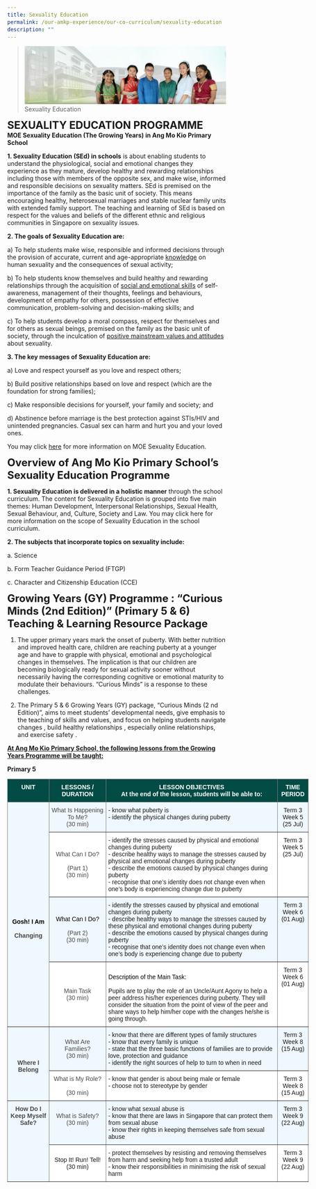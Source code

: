 ```yaml
---
title: Sexuality Education
permalink: /our-amkp-experience/our-co-curriculum/sexuality-education
description: ""
---
```

>![](/images/About%20Us/banner2-with%20bg.jpg)
>Sexuality Education

**<font size="5">SEXUALITY EDUCATION PROGRAMME</font>** <br>
**MOE Sexuality Education (The Growing Years) in Ang Mo Kio Primary School**



**1. Sexuality Education (SEd) in schools** is about enabling students to understand the physiological, social and emotional changes they experience as they mature, develop healthy and rewarding relationships including those with members of the opposite sex, and make wise, informed and responsible decisions on sexuality matters. SEd is premised on the importance of the family as the basic unit of society. This means encouraging healthy, heterosexual marriages and stable nuclear family units with extended family support. The teaching and learning of SEd is based on respect for the values and beliefs of the different ethnic and religious communities in Singapore on sexuality issues.

**2. The goals of Sexuality Education are:**

a)  To help students make wise, responsible and informed decisions through the provision of accurate, current and age-appropriate <u>knowledge</u> on human sexuality and the consequences of sexual activity;

b)  To help students know themselves and build healthy and rewarding relationships through the acquisition of <u>social and emotional skills</u> of self-awareness, management of their thoughts, feelings and behaviours, development of empathy for others, possession of effective communication, problem-solving and decision-making skills; and

c)  To help students develop a moral compass, respect for themselves and for others as sexual beings, premised on the family as the basic unit of society, through the inculcation of <u>positive mainstream values and attitudes</u> about sexuality.

**3. The key messages of Sexuality Education are:**

a) Love and respect yourself as you love and respect others;

b) Build positive relationships based on love and respect (which are the foundation for strong families);

c) Make responsible decisions for yourself, your family and society; and

d) Abstinence before marriage is the best protection against STIs/HIV and unintended pregnancies. Casual sex can harm and hurt you and your loved ones.

You may click [here](https://www.moe.gov.sg/page%20not%20found?item=%2feducation%2fprogrammes%2fsocial-and-emotional-learning%2fsexuality-education&user=extranet%5cAnonymous&site=moe-website) for more information on MOE Sexuality Education. 

**<font size="5">Overview of Ang Mo Kio Primary School’s Sexuality Education Programme</font>**


**1. Sexuality Education is delivered in a holistic manner** through the school curriculum. The content for Sexuality Education is grouped into five main themes: Human Development, Interpersonal Relationships, Sexual Health, Sexual Behaviour, and, Culture, Society and Law. You may click here for more information on the scope of Sexuality Education in the school curriculum. 


**2.  The subjects that incorporate topics on sexuality include:**

a.     Science

b.     Form Teacher Guidance Period (FTGP)

c.      Character and Citizenship Education (CCE)




**<font size="5">Growing Years (GY) Programme : “Curious Minds (2nd Edition)” (Primary 5 & 6) Teaching & Learning Resource Package</font>**


1.  The upper primary years mark the onset of puberty. With better nutrition and improved health care, children are reaching puberty at a younger age and have to grapple with physical, emotional and psychological changes in themselves. The implication is that our children are becoming biologically ready for sexual activity sooner without necessarily having the corresponding cognitive or emotional maturity to modulate their behaviours. “Curious Minds” is a response to these challenges.

2.  The Primary 5 & 6 Growing Years (GY) package, “Curious Minds (2 nd Edition)”, aims to meet students’ developmental needs, give emphasis to the teaching of skills and values, and focus on helping students navigate changes , build healthy relationships , especially online relationships, and exercise safety . 

**<u>At Ang Mo Kio Primary School, the following lessons from the Growing Years Programme will be taught:</u>** 

**Primary 5**
<style type="text/css">
.tg  {border-collapse:collapse;border-spacing:0;}
.tg td{border-color:black;border-style:solid;border-width:1px;font-family:Arial, sans-serif;font-size:14px;
  overflow:hidden;padding:10px 5px;word-break:normal;}
.tg th{border-color:black;border-style:solid;border-width:1px;font-family:Arial, sans-serif;font-size:14px;
  font-weight:normal;overflow:hidden;padding:10px 5px;word-break:normal;}
.tg .tg-bvad{background-color:#EFF7FF;border-color:inherit;color:#484848;text-align:center;vertical-align:top}
.tg .tg-t18x{background-color:#FFF;border-color:inherit;color:#484848;text-align:center;vertical-align:top}
.tg .tg-3y5x{background-color:#EFF7FF;border-color:inherit;text-align:center;vertical-align:top}
.tg .tg-l5mr{background-color:#EFF7FF;border-color:inherit;text-align:left;vertical-align:top}
.tg .tg-nbj5{background-color:#FFF;border-color:inherit;text-align:center;vertical-align:top}
.tg .tg-jxgv{background-color:#FFF;border-color:inherit;text-align:left;vertical-align:top}
.tg .tg-pxye{background-color:#024C45;border-color:inherit;color:#FFF;font-weight:bold;text-align:center;vertical-align:top}
.tg .tg-g57u{background-color:#EFF7FF;border-color:inherit;color:#484848;font-weight:bold;text-align:center;vertical-align:top}
</style>
<table class="tg" style="undefined;table-layout: fixed; width: 694px">
<colgroup>
<col style="width: 96px">
<col style="width: 131px">
<col style="width: 396px">
<col style="width: 71px">
</colgroup>
<thead>
  <tr>
    <th class="tg-pxye">UNIT<br><br></th>
    <th class="tg-pxye">LESSONS / DURATION</th>
    <th class="tg-pxye">LESSON OBJECTIVES <br>At the end of the lesson, students will be able to:</th>
    <th class="tg-pxye">TIME PERIOD </th>
  </tr>
</thead>
<tbody>
  <tr>
    <td class="tg-g57u" rowspan="4"><br><br><br><br><br><br><br><br><br><br><br><br><br><br><br><br><span style="font-weight:bold;color:#000">Gosh! I Am </span><br><br>Changing</td>
    <td class="tg-bvad">What Is Happening To Me? <br>(30 min)</td>
    <td class="tg-l5mr">- know what puberty is<br>- identify the physical changes during puberty</td>
    <td class="tg-3y5x">Term 3<br>Week 5<br>(25 Jul)</td>
  </tr>
  <tr>
    <td class="tg-t18x"><br><br>What Can I Do? <br><br>(Part 1) <br>(30 min)</td>
    <td class="tg-jxgv">- identify the stresses caused by physical and emotional changes during puberty<br>- describe healthy ways to manage the stresses caused by physical and emotional changes during puberty<br>- describe the emotions caused by physical changes during puberty<br>- recognise that one’s identity does not change even when one’s body is experiencing change due to puberty</td>
    <td class="tg-nbj5">Term 3<br>Week 5<br>(25 Jul)</td>
  </tr>
  <tr>
    <td class="tg-bvad"><br><br><span style="font-weight:400;color:#000">What Can I Do? </span><br><br>(Part 2) <br>(30 min)</td>
    <td class="tg-l5mr">- identify the stresses caused by physical and emotional changes during puberty<br>- describe healthy ways to manage the stresses caused by these physical and emotional changes during puberty<br>- describe the emotions caused by physical changes during puberty<br>- recognise that one’s identity does not change even when one’s body is experiencing change due to puberty</td>
    <td class="tg-3y5x">Term 3 <br>Week 6<br>(01 Aug)</td>
  </tr>
  <tr>
    <td class="tg-t18x"><br><br><br>Main Task <br>(30 min)</td>
    <td class="tg-jxgv"><br><span style="font-weight:400;color:#000">Description of the Main Task: </span><br><br>Pupils are to play the role of an Uncle/Aunt Agony to help a peer address his/her experiences during puberty. They will consider the situation from the point of view of the peer and share ways to help him/her cope with the changes he/she is going through.</td>
    <td class="tg-nbj5">Term 3 <br>Week 6<br>(01 Aug)</td>
  </tr>
  <tr>
    <td class="tg-g57u" rowspan="2"><br><br><br><br>Where I Belong</td>
    <td class="tg-bvad"><br>What Are Families? <br>(30 min)</td>
    <td class="tg-l5mr">- know that there are different types of family structures<br>- know that every family is unique<br>- state that the three basic functions of families are to provide love, protection and guidance<br>-  identify the right sources of help to turn to when in need</td>
    <td class="tg-3y5x">Term 3 <br>Week 8<br>(15 Aug)</td>
  </tr>
  <tr>
    <td class="tg-t18x">What is My Role? <br><br>(30 min)</td>
    <td class="tg-jxgv">- know that gender is about being male or female<br>- choose not to stereotype by gender</td>
    <td class="tg-nbj5">Term 3<br>Week 8<br>(15 Aug)</td>
  </tr>
  <tr>
    <td class="tg-g57u" rowspan="2">How Do I Keep Myself Safe?</td>
    <td class="tg-bvad"><br>What is Safety? <br>(30 min)</td>
    <td class="tg-l5mr">- know what sexual abuse is<br>- know that there are laws in Singapore that can protect them from sexual abuse<br>- know their rights in keeping themselves safe from sexual abuse</td>
    <td class="tg-3y5x">Term 3 <br>Week 9<br>(22 Aug)</td>
  </tr>
  <tr>
    <td class="tg-nbj5"><br>Stop It! Run! Tell! <br>(30 min)</td>
    <td class="tg-jxgv">- protect themselves by resisting and removing themselves from harm and seeking help from a trusted adult<br>- know their responsibilities in minimising the risk of sexual harm</td>
    <td class="tg-nbj5">Term 3 <br>Week 9<br>(22 Aug)</td>
  </tr>
</tbody>
</table>